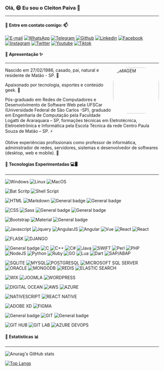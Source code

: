 ### Olá, 😄 Eu sou o Cleiton Paiva 👋
______________________________

#### 🤔 Entre em contato comigo: 📫

[![E-mail](https://img.shields.io/badge/Gmail-D14836?style=for-the-badge&logo=gmail&logoColor=white)](cleibp@gmail.com) [![WhatsApp](https://img.shields.io/badge/WhatsApp-25D366?style=for-the-badge&logo=whatsapp&logoColor=white)](https://wa.me/16988368457) [![Telegram](https://img.shields.io/badge/Telegram-2CA5E0?style=for-the-badge&logo=telegram&logoColor=white)](https://telegram.me/cleibp) [![Github](https://img.shields.io/badge/GitHub-100000?style=for-the-badge&logo=github&logoColor=white)](https://github.com/cleibp) [![Linkedin](https://img.shields.io/badge/LinkedIn-0077B5?style=for-the-badge&logo=linkedin&logoColor=white)](https://www.linkedin.com/in/cleitonpaiva/) [![Facebook](https://img.shields.io/badge/Facebook-1877F2?style=for-the-badge&logo=facebook&logoColor=white)](https://www.facebook.com/cleiton.bezerrapaiva/) [![Instagram](https://img.shields.io/badge/Instagram-E4405F?style=for-the-badge&logo=instagram&logoColor=white)](https://www.instagram.com/cleibp/) [![Twitter](https://img.shields.io/badge/Twitter-1DA1F2?style=for-the-badge&logo=twitter&logoColor=white)](https://twitter.com/cleibp) [![Youtube](https://img.shields.io/badge/YouTube-FF0000?style=for-the-badge&logo=youtube&logoColor=white)](https://www.youtube.com/@cleibp) [![Tiktok](https://img.shields.io/badge/TikTok-000000?style=for-the-badge&logo=tiktok&logoColor=white)](https://www.tiktok.com/@cleibp)

#### 🤔 Apresentação ✨
_______________________________

<img align="right" alt="IMAGEM" height="150" style="border-radius:50px;" src="https://i.imgur.com/hEerQmq.png">

Nascido em 27/02/1986, casado, pai, natural e residente de Matão - SP. 🌱

Apaixonado por tecnologia, esportes e conteúdo geek. 🔭

Pós-graduado em Redes de Computadores e Desenvolvimento de Software Web pela UFSCar (Universidade Federal de São Carlos -SP), graduado em Engenharia de Computação pela Faculdade Logatti de Araraquara – SP, formações técnicas em Eletrotécnica, Eletroeletrônica e Informática pela Escola Técnica da rede Centro Paula Souza de Matão – SP. ⚡

Obtive experiências profissionais como professor de informática, administrador de redes, servidores, sistemas e desenvolvedor de softwares (desktop, web e mobile). 👯

  


#### 🤔 Tecnologias Experimentadas 💻🖥️
______________________________

![Windows](https://img.shields.io/badge/Windows-0078D6?style=for-the-badge&logo=windows&logoColor=white) ![Linux](https://img.shields.io/badge/Linux-FCC624?style=for-the-badge&logo=linux&logoColor=black) ![MacOS](https://img.shields.io/badge/mac%20os-000000?style=for-the-badge&logo=apple&logoColor=white)

![Bat Scritp](https://img.shields.io/badge/Powershell-2CA5E0?style=for-the-badge&logo=powershell&logoColor=white) ![Shell Script](https://img.shields.io/badge/Shell_Script-121011?style=for-the-badge&logo=gnu-bash&logoColor=white)

![HTML](https://img.shields.io/badge/HTML-239120?style=for-the-badge&logo=html5&logoColor=white) ![Markdown](https://img.shields.io/badge/Markdown-000000?style=for-the-badge&logo=markdown&logoColor=white) ![General badge](https://img.shields.io/badge/Halm--<>.svg) ![General badge](https://img.shields.io/badge/PUG--<>.svg)  


![CSS](https://img.shields.io/badge/CSS-239120?&style=for-the-badge&logo=css3&logoColor=white) ![Sass](https://img.shields.io/badge/Sass-CC6699?style=for-the-badge&logo=sass&logoColor=white) ![General badge](https://img.shields.io/badge/LESS--<>.svg)  ![General badge](https://img.shields.io/badge/Stylus--<>.svg)   

![Bootstrap](https://img.shields.io/badge/Bootstrap-563D7C?style=for-the-badge&logo=bootstrap&logoColor=white) ![Material](https://img.shields.io/badge/Material--UI-0081CB?style=for-the-badge&logo=material-ui&logoColor=white) ![General badge](https://img.shields.io/badge/JQueryUI--<>.svg) 


![Javascript](https://img.shields.io/badge/JavaScript-F7DF1E?style=for-the-badge&logo=javascript&logoColor=black) ![Jquery](https://img.shields.io/badge/jQuery-0769AD?style=for-the-badge&logo=jquery&logoColor=white) ![AngularJS](https://img.shields.io/badge/AngularJS-E23237?style=for-the-badge&logo=angularjs&logoColor=white) ![Angular](https://img.shields.io/badge/Angular-DD0031?style=for-the-badge&logo=angular&logoColor=white) ![Vue](https://img.shields.io/badge/Vue.js-35495E?style=for-the-badge&logo=vue.js&logoColor=4FC08D) ![React](https://img.shields.io/badge/React-20232A?style=for-the-badge&logo=react&logoColor=61DAFB) ![React](https://img.shields.io/badge/TypeScript-007ACC?style=for-the-badge&logo=typescript&logoColor=white)

![FLASK](https://img.shields.io/badge/Flask-000000?style=for-the-badge&logo=flask&logoColor=white) ![DJANGO](https://img.shields.io/badge/Django-092E20?style=for-the-badge&logo=django&logoColor=white)

![General badge](https://img.shields.io/badge/PASCAL--<>.svg) ![C](https://img.shields.io/badge/C-00599C?style=for-the-badge&logo=c&logoColor=white) ![C++](https://img.shields.io/badge/C%2B%2B-00599C?style=for-the-badge&logo=c%2B%2B&logoColor=white) ![C#](https://img.shields.io/badge/C%23-239120?style=for-the-badge&logo=c-sharp&logoColor=white) ![Java](https://img.shields.io/badge/Java-ED8B00?style=for-the-badge&logo=java&logoColor=white) ![SWIFT](https://img.shields.io/badge/Swift-FA7343?style=for-the-badge&logo=swift&logoColor=white) ![Perl](https://img.shields.io/badge/Perl-39457E?style=for-the-badge&logo=perl&logoColor=white) ![PHP](https://img.shields.io/badge/PHP-777BB4?style=for-the-badge&logo=php&logoColor=white) ![NodeJS](https://img.shields.io/badge/Node.js-43853D?style=for-the-badge&logo=node.js&logoColor=white) ![Python](https://img.shields.io/badge/Python-3776AB?style=for-the-badge&logo=python&logoColor=white) ![Ruby](https://img.shields.io/badge/Ruby-CC342D?style=for-the-badge&logo=ruby&logoColor=white) ![GO](https://img.shields.io/badge/Go-00ADD8?style=for-the-badge&logo=go&logoColor=white) ![Lua](https://img.shields.io/badge/Lua-2C2D72?style=for-the-badge&logo=lua&logoColor=white) ![Dart](https://img.shields.io/badge/Dart-0175C2?style=for-the-badge&logo=dart&logoColor=white) ![SAP/ABAP](https://img.shields.io/badge/SAP-0FAAFF?style=for-the-badge&logo=sap&logoColor=white)


![SQLITE](https://img.shields.io/badge/SQLite-07405E?style=for-the-badge&logo=sqlite&logoColor=white) ![MYSQL](https://img.shields.io/badge/MySQL-00000F?style=for-the-badge&logo=mysql&logoColor=white)![POSTGRESQL](https://img.shields.io/badge/PostgreSQL-316192?style=for-the-badge&logo=postgresql&logoColor=white) ![MICROSOFT SQL SERVER](https://img.shields.io/badge/Microsoft%20SQL%20Server-CC2927?style=for-the-badge&logo=microsoft%20sql%20server&logoColor=white) ![ORACLE](https://img.shields.io/badge/Oracle-F80000?style=for-the-badge&logo=oracle&logoColor=black) ![MONGODB](https://img.shields.io/badge/MongoDB-4EA94B?style=for-the-badge&logo=mongodb&logoColor=white) ![REDIS](https://img.shields.io/badge/redis-%23DD0031.svg?&style=for-the-badge&logo=redis&logoColor=white) ![ELASTIC SEARCH](https://img.shields.io/badge/Elastic_Search-005571?style=for-the-badge&logo=elasticsearch&logoColor=white)

![WIX](https://img.shields.io/badge/Wix-000?style=for-the-badge&logo=wix&logoColor=white) ![JOOMLA](https://img.shields.io/badge/Joomla-5091CD?style=for-the-badge&logo=joomla&logoColor=white) ![WORDPRESS](https://img.shields.io/badge/Wordpress-21759B?style=for-the-badge&logo=wordpress&logoColor=white)


![DIGITAL OCEAN](https://img.shields.io/badge/Digital_Ocean-0080FF?style=for-the-badge&logo=DigitalOcean&logoColor=white) ![AWS](https://img.shields.io/badge/Amazon_AWS-232F3E?style=for-the-badge&logo=amazon-aws&logoColor=white) ![AZURE](https://img.shields.io/badge/Microsoft_Azure-0089D6?style=for-the-badge&logo=microsoft-azure&logoColor=white)

![NATIVESCRIPT](https://img.shields.io/badge/NativeScript-3655FF?style=for-the-badge&logo=NativeScript&logoColor=black) ![REACT NATIVE](https://img.shields.io/badge/React_Native-20232A?style=for-the-badge&logo=react&logoColor=61DAFB)


![ADOBE XD](https://img.shields.io/badge/Adobe%20XD-470137?style=for-the-badge&logo=Adobe%20XD&logoColor=#FF61F6) ![FIGMA](https://img.shields.io/badge/Figma-F24E1E?style=for-the-badge&logo=figma&logoColor=white)

![General badge](https://img.shields.io/badge/SVN--<>.svg) ![GIT](https://img.shields.io/badge/GIT-E44C30?style=for-the-badge&logo=git&logoColor=white) ![General badge](https://img.shields.io/badge/MERCURIAL--<>.svg)


![GIT HUB](https://img.shields.io/badge/GitHub-100000?style=for-the-badge&logo=github&logoColor=white) ![GIT LAB](https://img.shields.io/badge/GitLab-330F63?style=for-the-badge&logo=gitlab&logoColor=white) ![AZURE DEVOPS](https://img.shields.io/badge/Azure_DevOps-0078D7?style=for-the-badge&logo=azure-devops&logoColor=white)


#### 🤔 Estatísticas 📊
_______________________________

![Anurag's GitHub stats](https://github-readme-stats.vercel.app/api?username=cleibp&show_icons=true&theme=transparent)


[![Top Langs](https://github-readme-stats.vercel.app/api/top-langs/?username=cleibp&layout=compact)](https://github.com/cleibp/github-readme-stats)


<!--
- 💬 Ask me about ...
-->

